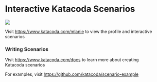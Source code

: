 # Interactive Katacoda Scenarios

[![](http://shields.katacoda.com/katacoda/mlanie/count.svg)](https://www.katacoda.com/mlanie "Get your profile on Katacoda.com")

Visit https://www.katacoda.com/mlanie to view the profile and interactive scenarios

### Writing Scenarios
Visit https://www.katacoda.com/docs to learn more about creating Katacoda scenarios

For examples, visit https://github.com/katacoda/scenario-example
